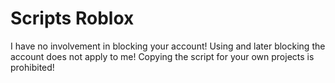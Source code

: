 # Scripts Roblox
I have no involvement in blocking your account!
Using and later blocking the account does not apply to me!
Copying the script for your own projects is prohibited!
